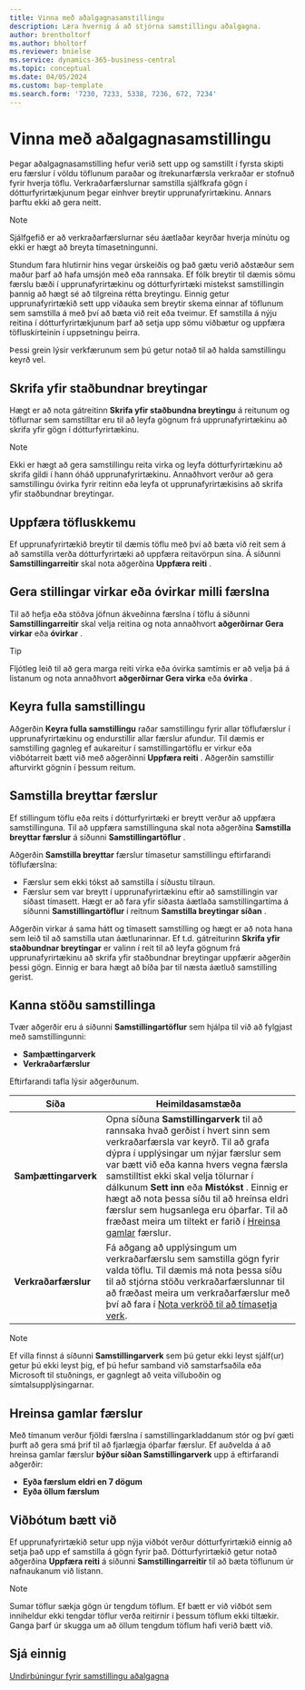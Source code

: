 ```yaml
---
title: Vinna með aðalgagnasamstillingu
description: Læra hvernig á að stjórna samstillingu aðalgagna.
author: brentholtorf
ms.author: bholtorf
ms.reviewer: bnielse
ms.service: dynamics-365-business-central
ms.topic: conceptual
ms.date: 04/05/2024
ms.custom: bap-template
ms.search.form: '7230, 7233, 5338, 7236, 672, 7234'
---
```

# Vinna með aðalgagnasamstillingu

Þegar aðalgagnasamstilling hefur verið sett upp og samstillt í fyrsta skipti eru færslur í völdu töflunum paraðar og ítrekunarfærsla verkraðar er stofnuð fyrir hverja töflu. Verkraðarfærslurnar samstilla sjálfkrafa gögn í dótturfyrirtækjunum þegar einhver breytir upprunafyrirtækinu. Annars þarftu ekki að gera neitt.

> [!NOTE]
> Sjálfgefið er að verkraðarfærslurnar séu áætlaðar keyrðar hverja mínútu og ekki er hægt að breyta tímasetningunni.

Stundum fara hlutirnir hins vegar úrskeiðis og það gætu verið aðstæður sem maður þarf að hafa umsjón með eða rannsaka. Ef fólk breytir til dæmis sömu færslu bæði í upprunafyrirtækinu og dótturfyrirtæki mistekst samstillingin þannig að hægt sé að tilgreina rétta breytingu. Einnig getur upprunafyrirtækið sett upp viðauka sem breytir skema einnar af töflunum sem samstilla á með því að bæta við reit eða tveimur. Ef samstilla á nýju reitina í dótturfyrirtækjunum þarf að setja upp sömu viðbætur og uppfæra töfluskírteinin í uppsetningu þeirra.

Þessi grein lýsir verkfærunum sem þú getur notað til að halda samstillingu keyrð vel.

## Skrifa yfir staðbundnar breytingar

Hægt er að nota gátreitinn **Skrifa yfir staðbundna breytingu** á reitunum og töflurnar sem samstilltar eru til að leyfa gögnum frá upprunafyrirtækinu að skrifa yfir gögn í dótturfyrirtækinu.

> [!NOTE]
> Ekki er hægt að gera samstillingu reita virka og leyfa dótturfyrirtækinu að skrifa gildi í hann óháð upprunafyrirtækinu. Annaðhvort verður að gera samstillingu óvirka fyrir reitinn eða leyfa ot upprunafyrirtækisins að skrifa yfir staðbundnar breytingar.

## Uppfæra töfluskkemu

Ef upprunafyrirtækið breytir til dæmis töflu með því að bæta við reit sem á að samstilla verða dótturfyrirtæki að uppfæra reitavörpun sína. Á síðunni **Samstillingarreitir** skal nota aðgerðina **Uppfæra reiti** .

## Gera stillingar virkar eða óvirkar milli færslna

Til að hefja eða stöðva jöfnun ákveðinna færslna í töflu á síðunni **Samstillingarreitir** skal velja reitina og nota annaðhvort **aðgerðirnar Gera virkar** eða **óvirkar** .

> [!TIP]
> Fljótleg leið til að gera marga reiti virka eða óvirka samtímis er að velja þá á listanum og nota annaðhvort **aðgerðirnar Gera virka** eða **óvirka** .

## Keyra fulla samstillingu

Aðgerðin **Keyra fulla samstillingu** raðar samstillingu fyrir allar töflufærslur í upprunafyrirtækinu og endurstillir allar færslur afundur. Til dæmis er samstilling gagnleg ef aukareitur í samstillingartöflu er virkur eða viðbótarreit bætt við með aðgerðinni **Uppfæra reiti** . Aðgerðin samstillir afturvirkt gögnin í þessum reitum.

## Samstilla breyttar færslur

Ef stillingum töflu eða reits í dótturfyrirtæki er breytt verður að uppfæra samstillinguna. Til að uppfæra samstillinguna skal nota aðgerðina **Samstilla breyttar færslur** á síðunni **Samstillingartöflur** .

Aðgerðin **Samstilla breyttar** færslur tímasetur samstillingu eftirfarandi töflufærslna:

* Færslur sem ekki tókst að samstilla í síðustu tilraun.
* Færslur sem var breytt í upprunafyrirtækinu eftir að samstillingin var síðast tímasett. Hægt er að fara yfir síðasta áætlaða samstillingartíma á síðunni **Samstillingartöflur** í reitnum **Samstilla breytingar síðan** .

Aðgerðin virkar á sama hátt og tímasett samstilling og hægt er að nota hana sem leið til að samstilla utan áætlunarinnar. Ef t.d. gátreiturinn **Skrifa yfir staðbundnar breytingar** er valinn í reit til að leyfa gögnum frá upprunafyrirtækinu að skrifa yfir staðbundnar breytingar uppfærir aðgerðin þessi gögn. Einnig er bara hægt að bíða þar til næsta áætluð samstilling gerist.

## Kanna stöðu samstillinga

Tvær aðgerðir eru á síðunni **Samstillingartöflur** sem hjálpa til við að fylgjast með samstillingunni:

* **Samþættingarverk**
* **Verkraðarfærslur**

Eftirfarandi tafla lýsir aðgerðunum.

|Síða  |Heimildasamstæða  |
|---------|---------|
|**Samþættingarverk**     | Opna síðuna **Samstillingarverk** til að rannsaka hvað gerðist í hvert sinn sem verkraðarfærsla var keyrð. Til að grafa dýpra í upplýsingar um nýjar færslur sem var bætt við eða kanna hvers vegna færsla samstilltist ekki skal velja tölurnar í dálkunum **Sett inn** eða **Mistókst** . Einnig er hægt að nota þessa síðu til að hreinsa eldri færslur sem hugsanlega eru óþarfar. Til að fræðast meira um tiltekt er farið í [Hreinsa gamlar](#clean-up-old-entries) færslur.        |
|**Verkraðarfærslur**     | Fá aðgang að upplýsingum um verkraðarfærslu sem samstilla gögn fyrir valda töflu. Til dæmis má nota þessa síðu til að stjórna stöðu verkraðarfærslunnar til að fræðast meira um verkraðarfærslur með því að fara í [Nota verkröð til að tímasetja verk](admin-job-queues-schedule-tasks.md).     |

> [!NOTE]
> Ef villa finnst á síðunni **Samstillingarverk** sem þú getur ekki leyst sjálf(ur) getur þú ekki leyst þig, ef þú hefur samband við samstarfsaðila eða Microsoft til stuðnings, er gagnlegt að veita villuboðin og símtalsupplýsingarnar.

## Hreinsa gamlar færslur

Með tímanum verður fjöldi færslna í samstillingarkladdanum stór og því gæti þurft að gera smá þrif til að fjarlægja óþarfar færslur. Ef auðvelda á að hreinsa gamlar færslur **býður síðan Samstillingarverk** upp á eftirfarandi aðgerðir:

* **Eyða færslum eldri en 7 dögum**
* **Eyða öllum færslum**

## Viðbótum bætt við

Ef upprunafyrirtækið setur upp nýja viðbót verður dótturfyrirtækið einnig að setja það upp ef samstilla á gögn fyrir það. Dótturfyrirtækið getur notað aðgerðina **Uppfæra reiti** á síðunni **Samstillingarreitir** til að bæta töflunum úr nafnaukanum við listann.

> [!NOTE]
> Sumar töflur sækja gögn úr tengdum töflum. Ef bætt er við viðbót sem inniheldur ekki tengdar töflur verða reitirnir í þessum töflum ekki tiltækir. Ganga þarf úr skugga um að öllum tengdum töflum hafi verið bætt við.

<!--
## Recreate a deleted job queue entry

If the recurring job queue entry is deleted for a table, you can quickly recreate it. On the **Synchronization Tables** page, choose the **Use Default Synchronization Setup** action.
-->

## Sjá einnig

[Undirbúningur fyrir samstillingu aðalgagna](admin-set-up-data-sync.md)
